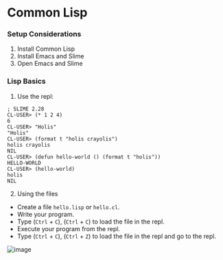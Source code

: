 # Common Lisp


### Setup Considerations

1. Install Common Lisp
2. Install Emacs and Slime
3. Open Emacs and Slime

### Lisp Basics

1. Use the repl:

```
; SLIME 2.28
CL-USER> (* 1 2 4)
6
CL-USER> "Holis"
"Holis"
CL-USER> (format t "holis crayolis")
holis crayolis
NIL
CL-USER> (defun hello-world () (format t "holis"))
HELLO-WORLD
CL-USER> (hello-world)
holis
NIL
```

2. Using the files

- Create a file `hello.lisp` or `hello.cl`.
- Write your program.
- Type (`Ctrl` + `C`), (`Ctrl` + `C`) to load the file in the repl.
- Execute your program from the repl.
- Type (`Ctrl` + `C`), (`Ctrl` + `Z`) to load the file in the repl and go to the repl.

![image](https://user-images.githubusercontent.com/17634377/223600095-dfb9c3ac-a0ca-410c-850c-d670a8518547.png)

